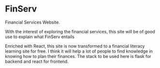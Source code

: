 # FinServ
Financial Services Website.

With the interest of exploring the financial services, this site will be of good use to explain what FinServ entails

Enriched with React, this site is now transformed to a financial literacy learning site for free. I think it will help a lot of people to find knowledge in knowing how to plan their finances. The stack to be used here is flask for backend and react for frontend.

